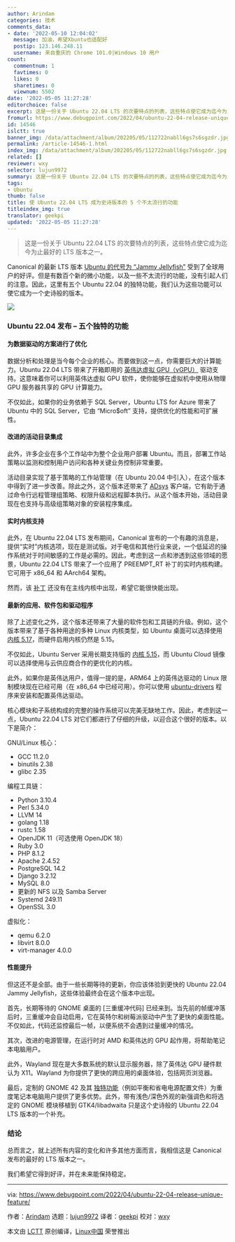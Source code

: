 ```yaml
---
author: Arindam
categories: 技术
comments_data:
- date: '2022-05-10 12:04:02'
  message: 加油，希望Xbuntu也适配好
  postip: 123.146.248.11
  username: 来自重庆的 Chrome 101.0|Windows 10 用户
count:
  commentnum: 1
  favtimes: 0
  likes: 0
  sharetimes: 0
  viewnum: 5502
date: '2022-05-05 11:27:28'
editorchoice: false
excerpt: 这是一份关于 Ubuntu 22.04 LTS 的次要特点的列表，这些特点使它成为迄今为止最好的 LTS 版本之一。
fromurl: https://www.debugpoint.com/2022/04/ubuntu-22-04-release-unique-feature/
id: 14546
islctt: true
banner_img: /data/attachment/album/202205/05/112722nabll6gs7s6sgzdr.jpg
permalink: /article-14546-1.html
index_img: /data/attachment/album/202205/05/112722nabll6gs7s6sgzdr.jpg.thumb.jpg
related: []
reviewer: wxy
selector: lujun9972
summary: 这是一份关于 Ubuntu 22.04 LTS 的次要特点的列表，这些特点使它成为迄今为止最好的 LTS 版本之一。
tags:
- Ubuntu
thumb: false
title: 使 Ubuntu 22.04 LTS 成为史诗版本的 5 个不太流行的功能
titleindex_img: true
translator: geekpi
updated: '2022-05-05 11:27:28'
---
```



> 
> 这是一份关于 Ubuntu 22.04 LTS 的次要特点的列表，这些特点使它成为迄今为止最好的 LTS 版本之一。
> 
> 
> 


Canonical 的最新 LTS 版本 [Ubuntu 的代号为 “Jammy Jellyfish”](https://www.debugpoint.com/2022/01/ubuntu-22-04-lts/) 受到了全球用户的好评。但是有数百个新的微小功能，以及一些不太流行的功能，没有引起人们的注意。因此，这里有五个 Ubuntu 22.04 的独特功能，我们认为这些功能可以使它成为一个史诗般的版本。


![](/data/attachment/album/202205/05/112722nabll6gs7s6sgzdr.jpg)


### Ubuntu 22.04 发布 – 五个独特的功能


#### 为数据驱动的方案进行了优化


数据分析和处理是当今每个企业的核心。而要做到这一点，你需要巨大的计算能力。Ubuntu 22.04 LTS 带来了开箱即用的 [英伟达虚拟 GPU（vGPU）](https://docs.xn--cpq367j69h.com/grid/latest/grid-vgpu-release-notes-ubuntu/index.html) 驱动支持。这意味着你可以利用英伟达虚拟 GPU 软件，使你能够在虚拟机中使用从物理 GPU 服务器共享的 GPU 计算能力。


不仅如此，如果你的业务依赖于 SQL Server，Ubuntu LTS for Azure 带来了 Ubuntu 中的 SQL Server，它由 “Micro$oft” 支持，提供优化的性能和可扩展性。


#### 改进的活动目录集成


此外，许多企业在多个工作站中为整个企业用户部署 Ubuntu。而且，部署工作站策略以监测和控制用户访问和各种关键业务控制非常重要。


活动目录实现了基于策略的工作站管理（在 Ubuntu 20.04 中引入），在这个版本中得到了进一步改善。除此之外，这个版本还带来了 [ADsys](https://github.com/ubuntu/adsys) 客户端，它有助于通过命令行远程管理组策略、权限升级和远程脚本执行。从这个版本开始，活动目录现在也支持与高级组策略对象的安装程序集成。


#### 实时内核支持


此外，在 Ubuntu 22.04 LTS 发布期间，Canonical 宣布的一个有趣的消息是，提供“实时”内核选项，现在是测试版。对于电信和其他行业来说，一个低延迟的操作系统对于时间敏感的工作是必需的。因此，考虑到这一点和渗透到这些领域的愿景，Ubuntu 22.04 LTS 带来了一个应用了 PREEMPT\_RT 补丁的实时内核构建。它可用于 x86\_64 和 AArch64 架构。


然而，该 [补丁](https://git.kernel.org/pub/scm/linux/kernel/git/rt/linux-stable-rt.git/) 还没有在主线内核中出现，希望它能很快能出现。


#### 最新的应用、软件包和驱动程序


除了上述变化之外，这个版本还带来了大量的软件包和工具链的升级。例如，这个版本带来了基于各种用途的多种 Linux 内核类型，如 Ubuntu 桌面可以选择使用 [内核 5.17](https://www.debugpoint.com/2022/03/linux-kernel-5-17/)，而硬件启用内核仍然是 5.15。


不仅如此，Ubuntu Server 采用长期支持版的 [内核 5.15](https://www.debugpoint.com/2021/11/linux-kernel-5-15/)，而 Ubuntu Cloud 镜像可以选择使用与云供应商合作的更优化的内核。


此外，如果你是英伟达用户，值得一提的是，ARM64 上的英伟达驱动的 Linux 限制模块现在已经可用（在 x86\_64 中已经可用）。你可以使用 [ubuntu-drivers](https://launchpad.net/ubuntu/+source/ubuntu-drivers-common) 程序来安装和配置英伟达驱动。


核心模块和子系统构成的完整的操作系统可以完美无缺地工作。因此，考虑到这一点，Ubuntu 22.04 LTS 对它们都进行了仔细的升级，以迎合这个很好的版本。以下是简介：


GNU/Linux 核心：


* GCC 11.2.0
* binutils 2.38
* glibc 2.35


编程工具链：


* Python 3.10.4
* Perl 5.34.0
* LLVM 14
* golang 1.18
* rustc 1.58
* OpenJDK 11（可选使用 OpenJDK 18）
* Ruby 3.0
* PHP 8.1.2
* Apache 2.4.52
* PostgreSQL 14.2
* Django 3.2.12
* MySQL 8.0
* 更新的 NFS 以及 Samba Server
* Systemd 249.11
* OpenSSL 3.0


虚拟化：


* qemu 6.2.0
* libvirt 8.0.0
* virt-manager 4.0.0


#### 性能提升


但这还不是全部。由于一些长期等待的更新，你应该体验到更快的 Ubuntu 22.04 Jammy Jellyfish，这些体验最终会在这个版本中出现。


首先，长期等待的 GNOME 桌面的 [三重缓冲代码] 已经来到。当先前的帧缓冲落后时，三重缓冲会自动启用，它在英特尔和树莓派驱动中产生了更快的桌面性能。不仅如此，代码还监控最后一帧，以便系统不会遇到过量缓冲的情况。


其次，改进的电源管理，在运行时对 AMD 和英伟达的 GPU 起作用，将帮助笔记本电脑用户。


此外，Wayland 现在是大多数系统的默认显示服务器，除了英伟达 GPU 硬件默认为 X11。Wayland 为你提供了更快的跨应用的桌面体验，包括网页浏览器。


最后，定制的 GNOME 42 及其 [独特功能](https://www.debugpoint.com/2022/03/gnome-42-release/)（例如平衡和省电电源配置文件）为重度笔记本电脑用户提供了更多优势。此外，带有浅色/深色外观的新强调色和将选定的 GNOME 模块移植到 GTK4/libadwaita 只是这个史诗般的 Ubuntu 22.04 LTS 版本的一个补充。


### 结论


总而言之，就上述所有内容的变化和许多其他方面而言，我相信这是 Canonical 发布的最好的 LTS 版本之一。


我们希望它得到好评，并在未来能保持稳定。




---


via: <https://www.debugpoint.com/2022/04/ubuntu-22-04-release-unique-feature/>


作者：[Arindam](https://www.debugpoint.com/author/admin1/) 选题：[lujun9972](https://github.com/lujun9972) 译者：[geekpi](https://github.com/geekpi) 校对：[wxy](https://github.com/wxy)


本文由 [LCTT](https://github.com/LCTT/TranslateProject) 原创编译，[Linux中国](https://linux.cn/) 荣誉推出